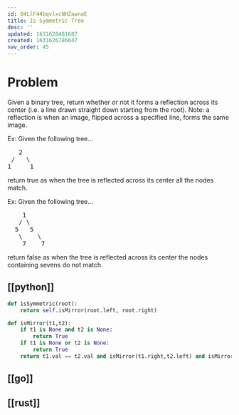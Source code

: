 ```yaml
---
id: O4LlF44bqvlxcNHZawnaE
title: Is Symmetric Tree
desc: ''
updated: 1631628481687
created: 1631626786647
nav_order: 45
---
```

# Problem

Given a binary tree, return whether or not it forms a reflection across its center (i.e. a line drawn straight down starting from the root).
Note: a reflection is when an image, flipped across a specified line, forms the same image.

Ex: Given the following tree…
<pre>
   2
 /   \
1     1
</pre>
return true as when the tree is reflected across its center all the nodes match.

Ex: Given the following tree…
<pre>
    1
   / \
  5   5
   \    \
    7    7
</pre>
return false as when the tree is reflected across its center the nodes containing sevens do not match.

## [[python]]

```python
def isSymmetric(root):
    return self.isMirror(root.left, root.right)

def isMirror(t1,t2):
    if t1 is None and t2 is None:
        return True
    if t1 is None or t2 is None:
        return True
    return t1.val == t2.val and isMirror(t1.right,t2.left) and isMirror(t1.right,t2.left)
```

## [[go]]

## [[rust]]